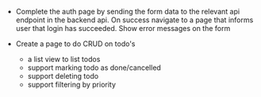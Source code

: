 - Complete the auth page by sending the form data to the relevant
api endpoint in the backend api. On success navigate to a page that 
informs user that login has succeeded. Show error messages on the form

- Create a page to do CRUD on todo's
  - a list view to list todos
  - support marking todo as done/cancelled
  - support deleting todo
  - support filtering by priority